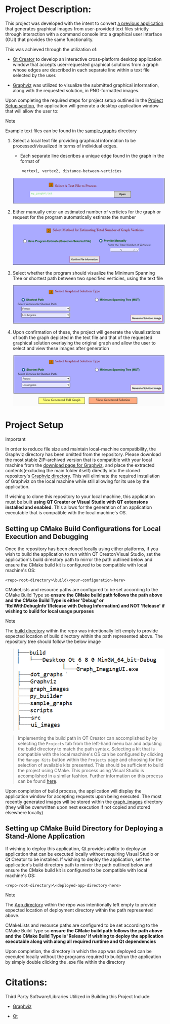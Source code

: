 # Project Description:

This project was developed with the intent to convert [a previous application](https://github.com/parsokev/graph_repo) that generates graphical images 
from user-provided text files strictly through interaction with a command console into a graphical user interface (GUI) that provides the same functionality.

This was achieved through the utilization of:
   - [Qt Creator](https://doc.qt.io/qt-6/qt-intro.html) to develop an interactive cross-platform desktop application window that accepts user-requested
      graphical solutions from a graph
      whose edges are described in each separate line within a text file selected by the user.

   - [Graphviz](https://www.graphviz.org/) was utilized to visualize the submitted graphical information, along with the requested solution, in PNG-formatted images.

Upon completing the required steps for project setup outlined in the [Project Setup section](#project-setup),
the application will generate a desktop application window that will allow the user to:
> [!NOTE]
> Example text files can be found in the [sample_graphs](./sample_graphs) directory

 1. Select a local text file providing graphical information to be processed/visualized in terms of individual edges.
    - Each separate line describes a unique edge found in the graph in the format of 
    ```
        vertex1, vertex2, distance-between-verticies
    ```

    ![Image of File Selection UI](./ui_images/file-select-step.png)

2. Either manually enter an estimated number of verticies for the graph or request for the program automatically estimate the number

    ![Image of Vertex Selection UI](./ui_images/vertex-select-step.png)

3. Select whether the program should visualize the Minimum Spanning Tree or shortest path between two specified verticies, using the text file

    ![Image of Solution Request UI](./ui_images/solution-select-step.png)

4. Upon confirmation of these, the project will generate the visualizations of both the graph depicted in the text file and that of the requested
   graphical solution overlaying the original graph and allow the user to select and view these images after generation

    ![Image of Image Selection UI](./ui_images/image-select-step.png)


# Project Setup

> [!IMPORTANT]
> In order to reduce file size and maintain local-machine compatibility, the Graphviz directory has been omitted from the repository.
> Please download the most stable ZIP-archived version that is compatible with your local machine from the [download page for Graphviz](https://www.graphviz.org/download/),
> and place the extracted contents(excluding the main folder itself) directly into the cloned repository's [Graphviz directory](./Graphviz).
> This will eliminate the required installation of Graphviz on the local machine while still allowing for its use by the application.

If wishing to clone this repository to your local machine, this application must be built **using QT Creator or Visual Studio with QT extensions installed and enabled**.
This allows for the generation of an application executable that is compatible with the local machine's OS.

## Setting up CMake Build Configurations for Local Execution and Debugging
Once the repository has been cloned locally using either platforms, if you wish to build the application to run within QT Creator/Visual Studio,
set the application's build directory path to mirror the path outlined below and ensure the CMake build kit is configured to be compatible with local machine's OS:
```
<repo-root-directory>\build\<your-configuration-here>
```

CMakeLists and resource paths are configured to be set according to the CMake Build Type so **ensure the CMake build path follows the path above and
the CMake Build Type is either 'Debug' or 'RelWithDebugInfo'(Release with Debug Information) and NOT 'Release' if wishing to build for local usage purposes**

> [!NOTE]
> The [build directory](./build) within the repo was intentionally left empty to provide expected location of build directory within the path represented above.
> The repository tree should follow the below image

> ![Image of Hierarchy](./ui_images/rough-directory-tree.png)

> Implementing the build path in QT Creator can accomplished by by selecting the `Projects` tab from the left-hand menu bar and adjusting the build directory
> to match the path syntax.
> Selecting a kit that is compatible with the local machine's OS can be configured by clicking the `Manage Kits` button within the `Projects` page and choosing
> for the selection of available kits presented.
> This should be sufficient to build the project using CMake. This process using Visual Studio is accomplished in a similar fashion.
> Further information on this process can be found [here](https://doc.qt.io/qtcreator/creator-how-to-activate-kits.html).

Upon completion of build process, the application will display the application window for accepting requests upon being executed. The most recently generated images
will be stored within the [graph_images](./graph_images) directory (they will be overwritten upon next execution if not copied and stored elsewhere locally)

## Setting up CMake Build Directory for Deploying a Stand-Alone Application

If wishing to deploy this application, Qt provides ability to deploy an application that can be executed locally without requiring Visual Studio or Qt Creator
to be installed. If wishing to deploy the application, set the application's build directory path to mirror the path outlined below and ensure the CMake build kit is
configured to be compatible with local machine's OS:
```
<repo-root-directory>\<deployed-app-directory-here>
```

> [!NOTE]
> The [App directory](./App) within the repo was intentionally left empty to provide expected location of deployment directory within the path represented above.

CMakeLists and resource paths are configured to be set according to the CMake Build Type so **ensure the CMake build path follows the path above and
the CMake Build Type is 'Release' if wishing to deploy the application executable along with along all required runtime and Qt dependencies**

Upon completion, the directory in which the app was deployed can be executed locally without the programs required to build/run the application by simply
double clicking the .exe file within the directory


# Citations:
Third Party Software/Libraries Utilized in Building this Project Include:

- [Graphviz](https://www.graphviz.org/license/)

- [Qt](https://www.qt.io/licensing/open-source-lgpl-obligations#lgpl)
